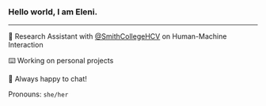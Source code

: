 ### Hello world, I am Eleni.

***

🔭 Research Assistant with [@SmithCollegeHCV](https://github.com/SmithCollegeHCV) on Human-Machine Interaction

⌨️️ Working on personal projects

🌻 Always happy to chat!

Pronouns: `she/her`

